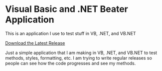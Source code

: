 # Visual Basic and .NET Beater Application
This is an application I use to test stuff in VB, .NET, and VB.NET

[Download the Latest Release](https://github.com/sykeben/VB-Beater-Application/releases/latest "Latest release on GitHub")

Just a simple application that I am making in VB, .NET, and VB.NET to test methods, styles, formatting, etc. I am trying to write regular releases so people can see how the code progresses and see my methods.

